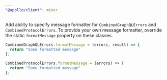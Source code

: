 ```yaml
---
"@apollo/client": minor
---
```


Add ability to specify message formatter for `CombinedGraphQLErrors` and `CombinedProtocolErrors`. To provide your own message formatter, override the static `formatMessage` property on these classes.

```ts
CombinedGraphQLErrors.formatMessage = (errors, result) => {
  return "Some formatted message"
};

CombinedProtocolErrors.formatMessage = (errors) => {
  return "Some formatted message"
};
```
